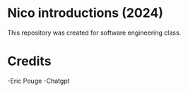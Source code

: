 # Nico introductions (2024)
This repository was created for software engineering class.

# Credits
-Eric Pouge
-Chatgpt
